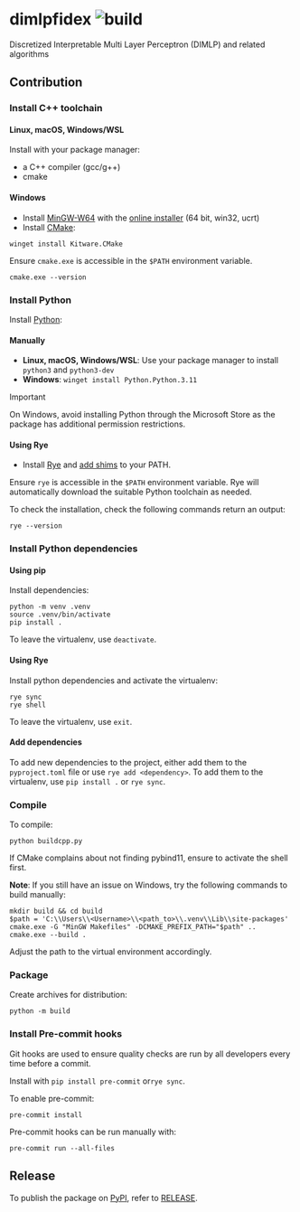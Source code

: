 # dimlpfidex ![build](https://github.com/HES-XPLAIN/dimlpfidex/actions/workflows/build.yml/badge.svg)
Discretized Interpretable Multi Layer Perceptron (DIMLP) and related algorithms

## Contribution

### Install C++ toolchain

#### Linux, macOS, Windows/WSL

Install with your package manager:

* a C++ compiler (gcc/g++)
* cmake

#### Windows

* Install [MinGW-W64](https://www.mingw-w64.org/) with the [online installer](https://github.com/Vuniverse0/mingwInstaller/releases) (64 bit, win32, ucrt)
* Install [CMake](https://cmake.org/):

```shell
winget install Kitware.CMake
```

Ensure `cmake.exe` is accessible in the `$PATH` environment variable.

```shell
cmake.exe --version
```

### Install Python

Install [Python](https://www.python.org/):

#### Manually

* **Linux, macOS, Windows/WSL**: Use your package manager to install `python3` and `python3-dev`
* **Windows**: `winget install Python.Python.3.11`

> [!IMPORTANT]
> On Windows, avoid installing Python through the Microsoft Store as the package has additional permission restrictions.

#### Using Rye

- Install [Rye](https://rye-up.com/) and [add shims](https://rye-up.com/guide/installation/) to your PATH.

Ensure `rye` is accessible in the `$PATH` environment variable.
Rye will automatically download the suitable Python toolchain as needed.

To check the installation, check the following commands return an output:

```shell
rye --version
```

### Install Python dependencies

#### Using pip

Install dependencies:

```shell
python -m venv .venv
source .venv/bin/activate
pip install .
```

To leave the virtualenv, use `deactivate`.

#### Using Rye

Install python dependencies and activate the virtualenv:

```shell
rye sync
rye shell
```

To leave the virtualenv, use `exit`.

#### Add dependencies

To add new dependencies to the project, either add them to the `pyproject.toml` file or use `rye add <dependency>`.
To add them to the virtualenv, use `pip install .` or `rye sync`.

### Compile

To compile:

```shell
python buildcpp.py
```

If CMake complains about not finding pybind11, ensure to activate the shell first.

**Note**: If you still have an issue on Windows, try the following commands to
build manually:

```shell
mkdir build && cd build
$path = 'C:\\Users\\<Username>\\<path_to>\\.venv\\Lib\\site-packages'
cmake.exe -G "MinGW Makefiles" -DCMAKE_PREFIX_PATH="$path" ..
cmake.exe --build .
```

Adjust the path to the virtual environment accordingly.

### Package

Create archives for distribution:

```shell
python -m build
```

### Install Pre-commit hooks

Git hooks are used to ensure quality checks are run by all developers every time
before a commit.

Install with `pip install pre-commit` or`rye sync`.

To enable pre-commit:

```shell
pre-commit install
```

Pre-commit hooks can be run manually with:

```shell
pre-commit run --all-files
```

## Release

To publish the package on [PyPI](https://pypi.org/project/dimlpfidex/), refer to [RELEASE](RELEASE.md).
